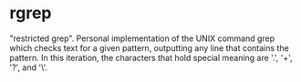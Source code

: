 # rgrep
"restricted grep". Personal implementation of the UNIX command grep which checks text for a given pattern, outputting any line that contains the pattern. In this iteration, the characters that hold special meaning are '.', '+', '?', and '\\'.
